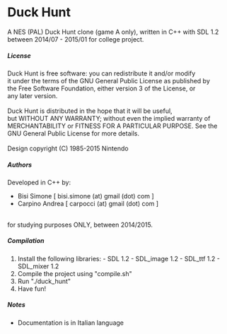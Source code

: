# Duck Hunt
A NES (PAL) Duck Hunt clone (game A only), written in C++ with SDL 1.2 between 2014/07 - 2015/01 for college project.

##### License

Duck Hunt is free software: you can redistribute it and/or modify<br />
it under the terms of the GNU General Public License as published by<br />
the Free Software Foundation, either version 3 of the License, or<br />
any later version.<br />
<br />
Duck Hunt is distributed in the hope that it will be useful,<br />
but WITHOUT ANY WARRANTY; without even the implied warranty of<br />
MERCHANTABILITY or FITNESS FOR A PARTICULAR PURPOSE.  See the<br />
GNU General Public License for more details.<br />
<br />
Design copyright (C) 1985-2015 Nintendo<br />

##### Authors

Developed in C++ by:
<br />
- Bisi Simone 	 [ bisi.simone (at) gmail (dot) com ]
- Carpino Andrea [ carpocci (at) gmail (dot) com ]
<br />
for studying purposes ONLY, between 2014/2015.

##### Compilation

  1.  Install the following libraries:
    - SDL 1.2
    - SDL_image 1.2
    - SDL_ttf 1.2
    - SDL_mixer 1.2
  2.  Compile the project using "compile.sh"
  3.  Run "./duck_hunt"
  4.  Have fun!

##### Notes

- Documentation is in Italian language
